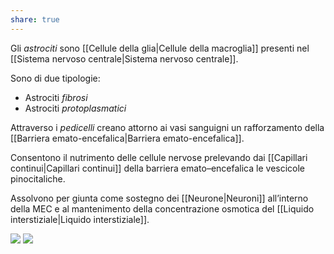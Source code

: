 ```yaml
---
share: true
---
```

Gli *astrociti* sono [[Cellule della glia|Cellule della macroglia]] presenti nel [[Sistema nervoso centrale|Sistema nervoso centrale]].

Sono di due tipologie:
- Astrociti *fibrosi*
- Astrociti *protoplasmatici*

Attraverso i *pedicelli* creano attorno ai vasi sanguigni un rafforzamento della [[Barriera emato-encefalica|Barriera emato-encefalica]].

Consentono il nutrimento delle cellule nervose prelevando dai [[Capillari continui|Capillari continui]] della barriera emato–encefalica le vescicole pinocitaliche.

Assolvono per giunta come sostegno dei [[Neurone|Neuroni]] all’interno della MEC e al mantenimento della concentrazione osmotica del [[Liquido interstiziale|Liquido interstiziale]].

![](768951568c742c35c0f444f0fc8f5167_MD5%201.png) ![](dba2ac806f22ecee4f2f2432d153353c_MD5%201.png)